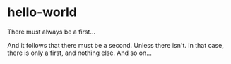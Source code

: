 # hello-world
There must always be a first...

And it follows that there must be a second. Unless there isn't. In that case, there is only a first, and nothing else.
And so on...
